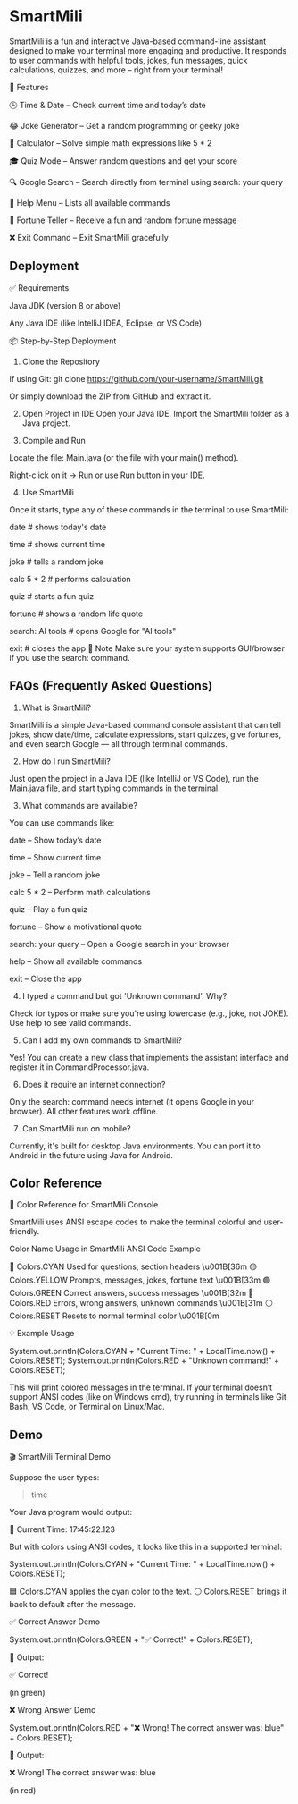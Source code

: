 
# SmartMili

SmartMili is a fun and interactive Java-based command-line assistant designed to make your terminal more engaging and productive. It responds to user commands with helpful tools, jokes, fun messages, quick calculations, quizzes, and more – right from your terminal!

🧠 Features 

🕒 Time & Date – Check current time and today’s date

😂 Joke Generator – Get a random programming or geeky joke

🧮 Calculator – Solve simple math expressions like 5 * 2

🎓 Quiz Mode – Answer random questions and get your score

🔍 Google Search – Search directly from terminal using search: your query

💬 Help Menu – Lists all available commands

🔮 Fortune Teller – Receive a fun and random fortune message

❌ Exit Command – Exit SmartMili gracefully


## Deployment
✅ Requirements

Java JDK (version 8 or above)

Any Java IDE (like IntelliJ IDEA, Eclipse, or VS Code)

📦 Step-by-Step Deployment

1. Clone the Repository

If using Git:  git clone https://github.com/your-username/SmartMili.git

Or simply download the ZIP from GitHub and extract it.

2. Open Project in IDE
Open your Java IDE.
Import the SmartMili folder as a Java project.

3. Compile and Run

Locate the file: Main.java (or the file with your main() method).

Right-click on it → Run or use Run button in your IDE.

4. Use SmartMili

Once it starts, type any of these commands in the terminal to use SmartMili:

date       # shows today's date

time       # shows current time

joke       # tells a random joke

calc 5 * 2 # performs calculation

quiz       # starts a fun quiz

fortune    # shows a random life quote

search: AI tools  # opens Google for "AI tools"

exit       # closes the app
📌 Note 
Make sure your system supports GUI/browser if you use the search: command.
  

## FAQs (Frequently Asked Questions)

1. What is SmartMili?

SmartMili is a simple Java-based command console assistant that can tell jokes, show date/time, calculate expressions, start quizzes, give fortunes, and even search Google — all through terminal commands.

2. How do I run SmartMili?

Just open the project in a Java IDE (like IntelliJ or VS Code), run the Main.java file, and start typing commands in the terminal.

3. What commands are available?

You can use commands like:

date – Show today’s date

time – Show current time

joke – Tell a random joke

calc 5 * 2 – Perform math calculations

quiz – Play a fun quiz

fortune – Show a motivational quote

search: your query – Open a Google search in your browser

help – Show all available commands

exit – Close the app

4. I typed a command but got 'Unknown command'. Why?

Check for typos or make sure you're using lowercase (e.g., joke, not JOKE). Use help to see valid commands.

5. Can I add my own commands to SmartMili?

Yes! You can create a new class that implements the assistant interface and register it in CommandProcessor.java.

6. Does it require an internet connection?

Only the search: command needs internet (it opens Google in your browser). All other features work offline.

7. Can SmartMili run on mobile?

Currently, it's built for desktop Java environments. You can port it to Android in the future using Java for Android.


## Color Reference

🎨 Color Reference for SmartMili Console 

SmartMili uses ANSI escape codes to make the terminal colorful and user-friendly.

 Color Name	Usage in SmartMili	ANSI Code Example 

🔵 Colors.CYAN	Used for questions, section headers	\u001B[36m
🟡 Colors.YELLOW	Prompts, messages, jokes, fortune text	\u001B[33m
🟢 Colors.GREEN	Correct answers, success messages	\u001B[32m
🔴 Colors.RED	Errors, wrong answers, unknown commands	\u001B[31m
⚪ Colors.RESET	Resets to normal terminal color	\u001B[0m

 💡 Example Usage 

System.out.println(Colors.CYAN + "Current Time: " + LocalTime.now() + Colors.RESET);
System.out.println(Colors.RED + "Unknown command!" + Colors.RESET);

This will print colored messages in the terminal. If your terminal doesn’t support ANSI codes (like on Windows cmd), try running in terminals like Git Bash, VS Code, or Terminal on Linux/Mac.


## Demo

🎬 SmartMili Terminal Demo

Suppose the user types:

> time

Your Java program would output:

🔵 Current Time: 17:45:22.123

But with colors using ANSI codes, it looks like this in a supported terminal:

System.out.println(Colors.CYAN + "Current Time: " + LocalTime.now() + Colors.RESET);

🟦 Colors.CYAN applies the cyan color to the text.
⚪ Colors.RESET brings it back to default after the message.


✅ Correct Answer Demo

System.out.println(Colors.GREEN + "✅ Correct!" + Colors.RESET);

🔽 Output:

✅ Correct!

(in green)



❌ Wrong Answer Demo

System.out.println(Colors.RED + "❌ Wrong! The correct answer was: blue" + Colors.RESET);

🔽 Output:

❌ Wrong! The correct answer was: blue

(in red)
